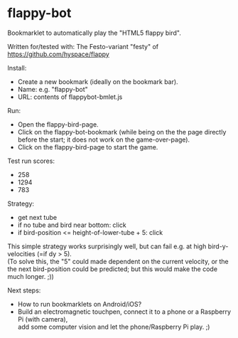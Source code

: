 flappy-bot
==========

Bookmarklet to automatically play the "HTML5 flappy bird".

Written for/tested with: The Festo-variant "festy" of https://github.com/hyspace/flappy

Install:

- Create a new bookmark (ideally on the bookmark bar).
- Name: e.g. "flappy-bot"
- URL: contents of flappybot-bmlet.js

Run:

- Open the flappy-bird-page.
- Click on the flappy-bot-bookmark (while being on the the page directly
  before the start; it does not work on the game-over-page).
- Click on the flappy-bird-page to start the game.

Test run scores:

- 258
- 1294
- 783

Strategy:

- get next tube
- if no tube and bird near bottom: click
- if bird-position <= height-of-lower-tube + 5: click

This simple strategy works surprisingly well, but can fail e.g. at high
bird-y-velocities (=if dy > 5).  
(To solve this, the "5" could made dependent on the current velocity,
or the the next bird-position could be predicted;
but this would make the code much longer. ;))

Next steps:

- How to run bookmarklets on Android/iOS?
- Build an electromagnetic touchpen,
  connect it to a phone or a Raspberry Pi (with camera),  
  add some computer vision
  and let the phone/Raspberry Pi play. ;)

